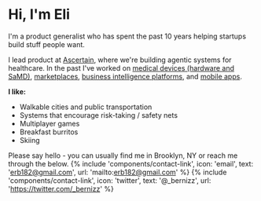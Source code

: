 
# Hi, I'm Eli

I'm a product generalist who has spent the past 10 years helping startups build stuff people want.

I lead product at [Ascertain](https://www.ascertain.com), where we're building agentic systems for healthcare. In the past I've worked on [medical devices (hardware and SaMD)](https://optainhealth.com/), [marketplaces](https://torchdental.com/), [business intelligence platforms](https://seatgeek.com/enterprise), and [mobile apps](https://www.forbes.com/sites/annefield/2023/08/09/sallie-mae-buys-key-assets-of-scholarship-app-scholly/).

**I like:**

- Walkable cities and public transportation
- Systems that encourage risk-taking / safety nets
- Multiplayer games
- Breakfast burritos
- Skiing

Please say hello - you can usually find me in Brooklyn, NY or reach me through the below.
{% include 'components/contact-link',
    icon: 'email',
    text: 'erb182@gmail.com',
    url: 'mailto:erb182@gmail.com'
%}
{% include 'components/contact-link',
    icon: 'twitter',
    text: '@_bernizz',
    url: 'https://twitter.com/_bernizz'
%}
